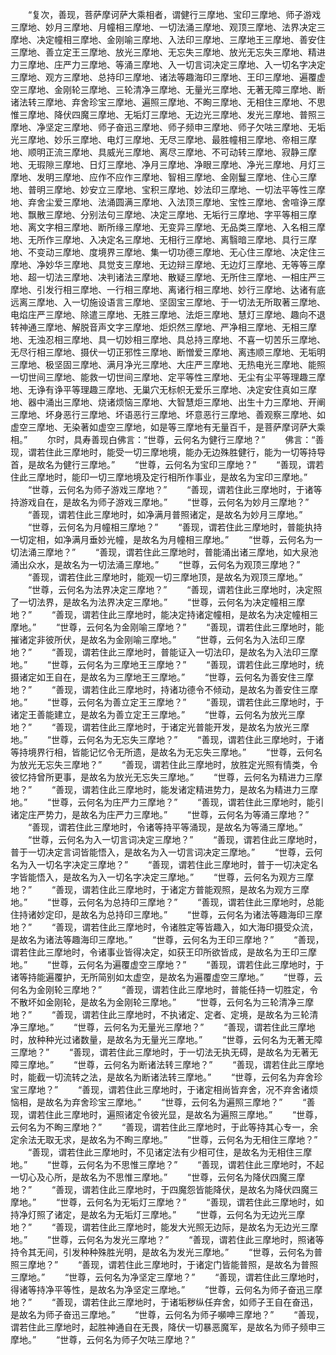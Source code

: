 <!-- { "loadSidebar": true } -->
　　“复次，善现，菩萨摩诃萨大乘相者，谓健行三摩地、宝印三摩地、师子游戏三摩地、妙月三摩地、月幢相三摩地、一切法涌三摩地、观顶三摩地、法界决定三摩地、决定幢相三摩地、金刚喻三摩地、入法印三摩地、三摩地王三摩地、善安住三摩地、善立定王三摩地、放光三摩地、无忘失三摩地、放光无忘失三摩地、精进力三摩地、庄严力三摩地、等涌三摩地、入一切言词决定三摩地、入一切名字决定三摩地、观方三摩地、总持印三摩地、诸法等趣海印三摩地、王印三摩地、遍覆虚空三摩地、金刚轮三摩地、三轮清净三摩地、无量光三摩地、无著无障三摩地、断诸法转三摩地、弃舍珍宝三摩地、遍照三摩地、不眴三摩地、无相住三摩地、不思惟三摩地、降伏四魔三摩地、无垢灯三摩地、无边光三摩地、发光三摩地、普照三摩地、净坚定三摩地、师子奋迅三摩地、师子频申三摩地、师子欠呿三摩地、无垢光三摩地、妙乐三摩地、电灯三摩地、无尽三摩地、最胜幢相三摩地、帝相三摩地、顺明正流三摩地、具威光三摩地、离尽三摩地、不可动转三摩地、寂静三摩地、无瑕隙三摩地、日灯三摩地、净月三摩地、净眼三摩地、净光三摩地、月灯三摩地、发明三摩地、应作不应作三摩地、智相三摩地、金刚鬘三摩地、住心三摩地、普明三摩地、妙安立三摩地、宝积三摩地、妙法印三摩地、一切法平等性三摩地、弃舍尘爱三摩地、法涌圆满三摩地、入法顶三摩地、宝性三摩地、舍喧诤三摩地、飘散三摩地、分别法句三摩地、决定三摩地、无垢行三摩地、字平等相三摩地、离文字相三摩地、断所缘三摩地、无变异三摩地、无品类三摩地、入名相三摩地、无所作三摩地、入决定名三摩地、无相行三摩地、离翳暗三摩地、具行三摩地、不变动三摩地、度境界三摩地、集一切功德三摩地、无心住三摩地、决定住三摩地、净妙华三摩地、具觉支三摩地、无边辩三摩地、无边灯三摩地、无等等三摩地、超一切法三摩地、决判诸法三摩地、散疑三摩地、无所住三摩地、一相庄严三摩地、引发行相三摩地、一行相三摩地、离诸行相三摩地、妙行三摩地、达诸有底远离三摩地、入一切施设语言三摩地、坚固宝三摩地、于一切法无所取著三摩地、电焰庄严三摩地、除遣三摩地、无胜三摩地、法炬三摩地、慧灯三摩地、趣向不退转神通三摩地、解脱音声文字三摩地、炬炽然三摩地、严净相三摩地、无相三摩地、无浊忍相三摩地、具一切妙相三摩地、具总持三摩地、不喜一切苦乐三摩地、无尽行相三摩地、摄伏一切正邪性三摩地、断憎爱三摩地、离违顺三摩地、无垢明三摩地、极坚固三摩地、满月净光三摩地、大庄严三摩地、无热电光三摩地、能照一切世间三摩地、能救一切世间三摩地、定平等性三摩地、无尘有尘平等理趣三摩地、无诤有诤平等理趣三摩地、无巢穴无标帜无爱乐三摩地、决定安住真如三摩地、器中涌出三摩地、烧诸烦恼三摩地、大智慧炬三摩地、出生十力三摩地、开阐三摩地、坏身恶行三摩地、坏语恶行三摩地、坏意恶行三摩地、善观察三摩地、如虚空三摩地、无染著如虚空三摩地，如是等三摩地有无量百千，是菩萨摩诃萨大乘相。”
　　尔时，具寿善现白佛言：“世尊，云何名为健行三摩地？”
　　佛言：“善现，谓若住此三摩地时，能受一切三摩地境，能办无边殊胜健行，能为一切等持导首，是故名为健行三摩地。”
　　“世尊，云何名为宝印三摩地？”
　　“善现，谓若住此三摩地时，能印一切三摩地境及定行相所作事业，是故名为宝印三摩地。”
　　“世尊，云何名为师子游戏三摩地？”
　　“善现，谓若住此三摩地时，于诸等持游戏自在，是故名为师子游戏三摩地。”
　　“世尊，云何名为妙月三摩地？”
　　“善现，谓若住此三摩地时，如净满月普照诸定，是故名为妙月三摩地。”
　　“世尊，云何名为月幢相三摩地？”
　　“善现，谓若住此三摩地时，普能执持一切定相，如净满月垂妙光幢，是故名为月幢相三摩地。”
　　“世尊，云何名为一切法涌三摩地？”
　　“善现，谓若住此三摩地时，普能涌出诸三摩地，如大泉池涌出众水，是故名为一切法涌三摩地。”
　　“世尊，云何名为观顶三摩地？”
　　“善现，谓若住此三摩地时，能观一切三摩地顶，是故名为观顶三摩地。”
　　“世尊，云何名为法界决定三摩地？”
　　“善现，谓若住此三摩地时，决定照了一切法界，是故名为法界决定三摩地。”
　　“世尊，云何名为决定幢相三摩地？”
　　“善现，谓若住此三摩地时，能决定持诸定幢相，是故名为决定幢相三摩地。”
　　“世尊，云何名为金刚喻三摩地？”
　　“善现，谓若住此三摩地时，能摧诸定非彼所伏，是故名为金刚喻三摩地。”
　　“世尊，云何名为入法印三摩地？”
　　“善现，谓若住此三摩地时，普能证入一切法印，是故名为入法印三摩地。”
　　“世尊，云何名为三摩地王三摩地？”
　　“善现，谓若住此三摩地时，统摄诸定如王自在，是故名为三摩地王三摩地。”
　　“世尊，云何名为善安住三摩地？”
　　“善现，谓若住此三摩地时，持诸功德令不倾动，是故名为善安住三摩地。”
　　“世尊，云何名为善立定王三摩地？”
　　“善现，谓若住此三摩地时，于诸定王善能建立，是故名为善立定王三摩地。”
　　“世尊，云何名为放光三摩地？”
　　“善现，谓若住此三摩地时，于诸定光普能开发，是故名为放光三摩地。”
　　“世尊，云何名为无忘失三摩地？”
　　“善现，谓若住此三摩地时，于诸等持境界行相，皆能记忆令无所遗，是故名为无忘失三摩地。”
　　“世尊，云何名为放光无忘失三摩地？”
　　“善现，谓若住此三摩地时，放胜定光照有情类，令彼忆持曾所更事，是故名为放光无忘失三摩地。”
　　“世尊，云何名为精进力三摩地？”
　　“善现，谓若住此三摩地时，能发诸定精进势力，是故名为精进力三摩地。”
　　“世尊，云何名为庄严力三摩地？”
　　“善现，谓若住此三摩地时，能引诸定庄严势力，是故名为庄严力三摩地。”
　　“世尊，云何名为等涌三摩地？”
　　“善现，谓若住此三摩地时，令诸等持平等涌现，是故名为等涌三摩地。”
　　“世尊，云何名为入一切言词决定三摩地？”
　　“善现，谓若住此三摩地时，普于一切决定言词皆能悟入，是故名为入一切言词决定三摩地。”
　　“世尊，云何名为入一切名字决定三摩地？”
　　“善现，谓若住此三摩地时，普于一切决定名字皆能悟入，是故名为入一切名字决定三摩地。”
　　“世尊，云何名为观方三摩地？”
　　“善现，谓若住此三摩地时，于诸定方普能观照，是故名为观方三摩地。”
　　“世尊，云何名为总持印三摩地？”
　　“善现，谓若住此三摩地时，总能住持诸妙定印，是故名为总持印三摩地。”
　　“世尊，云何名为诸法等趣海印三摩地？”
　　“善现，谓若住此三摩地时，令诸胜定等皆趣入，如大海印摄受众流，是故名为诸法等趣海印三摩地。”
　　“世尊，云何名为王印三摩地？”
　　“善现，谓若住此三摩地时，令诸事业皆得决定，如获王印所欲皆成，是故名为王印三摩地。”
　　“世尊，云何名为遍覆虚空三摩地？”
　　“善现，谓若住此三摩地时，于诸等持能遍覆护，无所简别如太虚空，是故名为遍覆虚空三摩地。”
　　“世尊，云何名为金刚轮三摩地？”
　　“善现，谓若住此三摩地时，普能任持一切胜定，令不散坏如金刚轮，是故名为金刚轮三摩地。”
　　“世尊，云何名为三轮清净三摩地？”
　　“善现，谓若住此三摩地时，不执诸定、定者、定境，是故名为三轮清净三摩地。”
　　“世尊，云何名为无量光三摩地？”
　　“善现，谓若住此三摩地时，放种种光过诸数量，是故名为无量光三摩地。”
　　“世尊，云何名为无著无障三摩地？”
　　“善现，谓若住此三摩地时，于一切法无执无碍，是故名为无著无障三摩地。”
　　“世尊，云何名为断诸法转三摩地？”
　　“善现，谓若住此三摩地时，能截一切流转之法，是故名为断诸法转三摩地。”
　　“世尊，云何名为弃舍珍宝三摩地？”
　　“善现，谓若住此三摩地时，于诸定相尚皆弃舍，况不弃舍诸烦恼相，是故名为弃舍珍宝三摩地。”
　　“世尊，云何名为遍照三摩地？”
　　“善现，谓若住此三摩地时，遍照诸定令彼光显，是故名为遍照三摩地。”
　　“世尊，云何名为不眴三摩地？”
　　“善现，谓若住此三摩地时，于此等持其心专一，余定余法无取无求，是故名为不眴三摩地。”
　　“世尊，云何名为无相住三摩地？”
　　“善现，谓若住此三摩地时，不见诸定法有少相可住，是故名为无相住三摩地。”
　　“世尊，云何名为不思惟三摩地？”
　　“善现，谓若住此三摩地时，不起一切心及心所，是故名为不思惟三摩地。”
　　“世尊，云何名为降伏四魔三摩地？”
　　“善现，谓若住此三摩地时，于四魔怨皆能降伏，是故名为降伏四魔三摩地。”
　　“世尊，云何名为无垢灯三摩地？”
　　“善现，谓若住此三摩地时，如持净灯照了诸定，是故名为无垢灯三摩地。”
　　“世尊，云何名为无边光三摩地？”
　　“善现，谓若住此三摩地时，能发大光照无边际，是故名为无边光三摩地。”
　　“世尊，云何名为发光三摩地？”
　　“善现，谓若住此三摩地时，照诸等持令其无间，引发种种殊胜光明，是故名为发光三摩地。”
　　“世尊，云何名为普照三摩地？”
　　“善现，谓若住此三摩地时，于诸定门皆能普照，是故名为普照三摩地。”
　　“世尊，云何名为净坚定三摩地？”
　　“善现，谓若住此三摩地时，得诸等持净平等性，是故名为净坚定三摩地。”
　　“世尊，云何名为师子奋迅三摩地？”
　　“善现，谓若住此三摩地时，于诸垢秽纵任弃舍，如师子王自在奋迅，是故名为师子奋迅三摩地。”
　　“世尊，云何名为师子嚬呻三摩地？”
　　“善现，谓若住此三摩地时，起胜神通自在无畏，降伏一切暴恶魔军，是故名为师子频申三摩地。”
　　“世尊，云何名为师子欠呿三摩地？”
